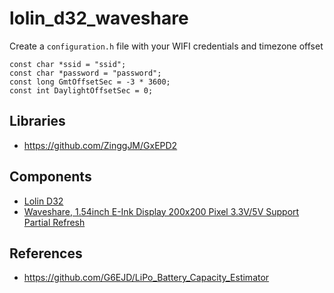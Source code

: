 # lolin_d32_waveshare

Create a `configuration.h` file with your WIFI credentials and timezone offset

    const char *ssid = "ssid";
    const char *password = "password";
    const long GmtOffsetSec = -3 * 3600;
    const int DaylightOffsetSec = 0;

## Libraries

* https://github.com/ZinggJM/GxEPD2

## Components

* [Lolin D32](https://www.wemos.cc/en/latest/d32/d32.html)
* [Waveshare, 1.54inch E-Ink Display 200x200 Pixel 3.3V/5V Support Partial Refresh](https://www.amazon.com/gp/product/B07VD1VMMH/)

## References

* https://github.com/G6EJD/LiPo_Battery_Capacity_Estimator
